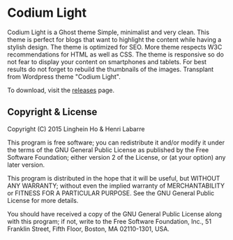 # Codium Light

Codium Light is a Ghost theme Simple, minimalist and very clean. This theme is perfect for blogs that want to highlight the content while having a stylish design. The theme is optimized for SEO. More theme respects W3C recommendations for HTML as well as CSS. The theme is responsive so do not fear to display your content on smartphones and tablets. For best results do not forget to rebuild the thumbnails of the images. Transplant from Wordpress theme "Codium Light".

To download, visit the [releases](https://github.com/tichai/CodiumLight) page.

## Copyright & License

Copyright (C) 2015  Linghein Ho & Henri Labarre

This program is free software; you can redistribute it and/or
modify it under the terms of the GNU General Public License
as published by the Free Software Foundation; either version 2
of the License, or (at your option) any later version.

This program is distributed in the hope that it will be useful,
but WITHOUT ANY WARRANTY; without even the implied warranty of
MERCHANTABILITY or FITNESS FOR A PARTICULAR PURPOSE.  See the
GNU General Public License for more details.

You should have received a copy of the GNU General Public License
along with this program; if not, write to the Free Software
Foundation, Inc., 51 Franklin Street, Fifth Floor, Boston, MA  02110-1301, USA.
